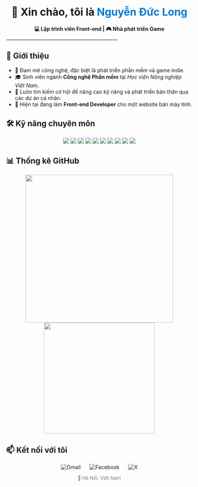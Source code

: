 <div align="center">
  <h1>👋 Xin chào, tôi là <span style="color:#007ACC">Nguyễn Đức Long</span></h1>
  <p><strong>💻 Lập trình viên Front-end | 🎮 Nhà phát triển Game</strong></p>
</div>

<hr style="border: 1px solid #e1e4e8; max-width: 300px;">

<h2>📘 Giới thiệu</h2>
<ul>
  <li>🎯 Đam mê công nghệ, đặc biệt là phát triển phần mềm và game indie.</li>
  <li>🎓 Sinh viên ngành <strong>Công nghệ Phần mềm</strong> tại <em>Học viện Nông nghiệp Việt Nam</em>.</li>
  <li>🧠 Luôn tìm kiếm cơ hội để nâng cao kỹ năng và phát triển bản thân qua các dự án cá nhân.</li>
  <li>🚀 Hiện tại đang làm <strong>Front-end Developer</strong> cho một website bán máy tính.</li>
</ul>

<h2>🛠️ Kỹ năng chuyên môn</h2>
<div align="center">
  <img src="https://img.shields.io/badge/C%23-239120?style=for-the-badge&logo=c-sharp&logoColor=white" />
  <img src="https://img.shields.io/badge/C++-00599C?style=for-the-badge&logo=c%2B%2B&logoColor=white" />
  <img src="https://img.shields.io/badge/HTML5-E34F26?style=for-the-badge&logo=html5&logoColor=white" />
  <img src="https://img.shields.io/badge/CSS3-1572B6?style=for-the-badge&logo=css3&logoColor=white" />
  <img src="https://img.shields.io/badge/Bootstrap-7952B3?style=for-the-badge&logo=bootstrap&logoColor=white" />
  <img src="https://img.shields.io/badge/JavaScript-F7DF1E?style=for-the-badge&logo=javascript&logoColor=black" />
  <img src="https://img.shields.io/badge/Unity-000000?style=for-the-badge&logo=unity&logoColor=white" />
  <img src="https://img.shields.io/badge/WinForms-.NET-blue?style=for-the-badge&logo=dotnet&logoColor=white" />
  <img src="https://img.shields.io/badge/Android%20Studio-3DDC84?style=for-the-badge&logo=android-studio&logoColor=white" />
  <img src="https://img.shields.io/badge/MySQL-005C84?style=for-the-badge&logo=mysql&logoColor=white" />
</div>

<h2>📊 Thống kê GitHub</h2>
<div align="center">
  <img src="https://github-readme-stats.vercel.app/api?username=ducklong0210&show_icons=true&theme=default&count_private=true" width="400" />
  <img src="https://github-readme-stats.vercel.app/api/top-langs/?username=ducklong0210&layout=compact&theme=default" width="300" />
</div>

<h2>📫 Kết nối với tôi</h2>

<div align="center" style="margin-top: 10px;">
  <a href="mailto:nguyenduclongtbb@gmail.com" target="_blank" style="margin: 0 10px; text-decoration: none;">
    <img src="https://img.shields.io/badge/Gmail-D14836?style=for-the-badge&logo=gmail&logoColor=white" alt="Gmail" />
  </a>
  <a href="https://www.facebook.com/nguyenducklongtbb" target="_blank" style="margin: 0 10px; text-decoration: none;">
    <img src="https://img.shields.io/badge/Facebook-1877F2?style=for-the-badge&logo=facebook&logoColor=white" alt="Facebook" />
  </a>
  <a href="https://twitter.com/your-x-handle" target="_blank" style="margin: 0 10px; text-decoration: none;">
    <img src="https://img.shields.io/badge/X-000000?style=for-the-badge&logo=x&logoColor=white" alt="X" />
  </a>
</div>


<p align="center" style="font-size: small; color: gray;">📍 Hà Nội, Việt Nam</p>

